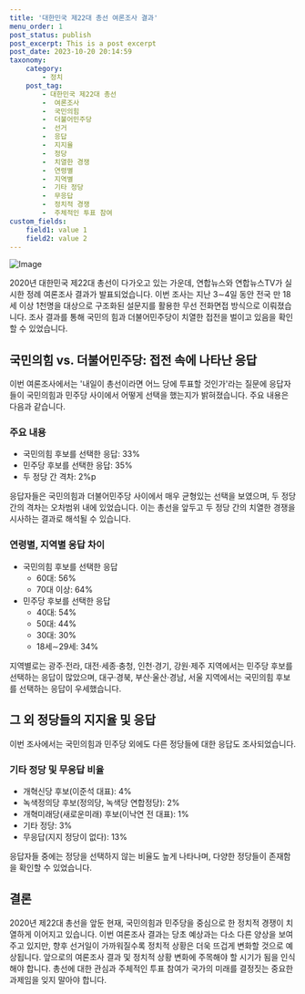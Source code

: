 ```yaml
---
title: '대한민국 제22대 총선 여론조사 결과'
menu_order: 1
post_status: publish
post_excerpt: This is a post excerpt
post_date: 2023-10-20 20:14:59
taxonomy:
    category:
        - 정치
    post_tag:
        - 대한민국 제22대 총선
        -  여론조사
        -  국민의힘
        -  더불어민주당
        -  선거
        -  응답
        -  지지율
        -  정당
        -  치열한 경쟁
        -  연령별
        -  지역별
        -  기타 정당
        -  무응답
        -  정치적 경쟁
        -  주체적인 투표 참여
custom_fields:
    field1: value 1
    field2: value 2
---
```


![Image](https://imgnews.pstatic.net/image/029/2024/02/07/0002854059_001_20240207064801106.jpg?type=w647)


2020년 대한민국 제22대 총선이 다가오고 있는 가운데, 연합뉴스와 연합뉴스TV가 실시한 정례 여론조사 결과가 발표되었습니다. 이번 조사는 지난 3∼4일 동안 전국 만 18세 이상 1천명을 대상으로 구조화된 설문지를 활용한 무선 전화면접 방식으로 이뤄졌습니다. 조사 결과를 통해 국민의 힘과 더불어민주당이 치열한 접전을 벌이고 있음을 확인할 수 있었습니다.

## 국민의힘 vs. 더불어민주당: 접전 속에 나타난 응답

이번 여론조사에서는 '내일이 총선이라면 어느 당에 투표할 것인가'라는 질문에 응답자들이 국민의힘과 민주당 사이에서 어떻게 선택을 했는지가 밝혀졌습니다. 주요 내용은 다음과 같습니다.

### 주요 내용
- 국민의힘 후보를 선택한 응답: 33%
- 민주당 후보를 선택한 응답: 35%
- 두 정당 간 격차: 2%p

응답자들은 국민의힘과 더불어민주당 사이에서 매우 균형있는 선택을 보였으며, 두 정당 간의 격차는 오차범위 내에 있었습니다. 이는 총선을 앞두고 두 정당 간의 치열한 경쟁을 시사하는 결과로 해석될 수 있습니다.

### 연령별, 지역별 응답 차이
- 국민의힘 후보를 선택한 응답
  - 60대: 56%
  - 70대 이상: 64%
- 민주당 후보를 선택한 응답
  - 40대: 54%
  - 50대: 44%
  - 30대: 30%
  - 18세∼29세: 34%

지역별로는 광주·전라, 대전·세종·충청, 인천·경기, 강원·제주 지역에서는 민주당 후보를 선택하는 응답이 많았으며, 대구·경북, 부산·울산·경남, 서울 지역에서는 국민의힘 후보를 선택하는 응답이 우세했습니다.

## 그 외 정당들의 지지율 및 응답

이번 조사에서는 국민의힘과 민주당 외에도 다른 정당들에 대한 응답도 조사되었습니다.

### 기타 정당 및 무응답 비율
- 개혁신당 후보(이준석 대표): 4%
- 녹색정의당 후보(정의당, 녹색당 연합정당): 2%
- 개혁미래당(새로운미래) 후보(이낙연 전 대표): 1%
- 기타 정당: 3%
- 무응답(지지 정당이 없다): 13%

응답자들 중에는 정당을 선택하지 않는 비율도 높게 나타나며, 다양한 정당들이 존재함을 확인할 수 있었습니다.

## 결론

2020년 제22대 총선을 앞둔 현재, 국민의힘과 민주당을 중심으로 한 정치적 경쟁이 치열하게 이어지고 있습니다. 이번 여론조사 결과는 당초 예상과는 다소 다른 양상을 보여주고 있지만, 향후 선거일이 가까워질수록 정치적 상황은 더욱 뜨겁게 변화할 것으로 예상됩니다. 앞으로의 여론조사 결과 및 정치적 상황 변화에 주목해야 할 시기가 됨을 인식해야 합니다. 총선에 대한 관심과 주체적인 투표 참여가 국가의 미래를 결정짓는 중요한 과제임을 잊지 말아야 합니다.
